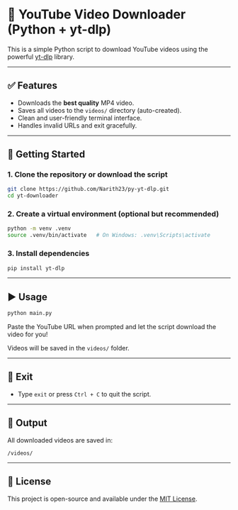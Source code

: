 # 🎥 YouTube Video Downloader (Python + yt-dlp)

This is a simple Python script to download YouTube videos using the powerful [yt-dlp](https://github.com/yt-dlp/yt-dlp) library.

---

## ✅ Features

- Downloads the **best quality** MP4 video.
- Saves all videos to the `videos/` directory (auto-created).
- Clean and user-friendly terminal interface.
- Handles invalid URLs and exit gracefully.

---

## 🚀 Getting Started

### 1. Clone the repository or download the script

```bash
git clone https://github.com/Narith23/py-yt-dlp.git
cd yt-downloader
```

### 2. Create a virtual environment (optional but recommended)

```bash
python -m venv .venv
source .venv/bin/activate   # On Windows: .venv\Scripts\activate
```

### 3. Install dependencies

```bash
pip install yt-dlp
```

---

## ▶️ Usage

```bash
python main.py
```

Paste the YouTube URL when prompted and let the script download the video for you!

Videos will be saved in the `videos/` folder.

---

## 🛑 Exit

- Type `exit` or press `Ctrl + C` to quit the script.

---

## 📁 Output

All downloaded videos are saved in:

```
/videos/
```

---

## 📜 License

This project is open-source and available under the [MIT License](LICENSE).
